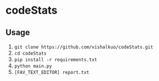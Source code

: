 # codeStats

## Usage
1. ```git clone https://github.com/vishalkuo/codeStats.git```
2. ```cd codeStats```
3. ```pip install -r requirements.txt```
4. ```python main.py```
5. ```[FAV_TEXT_EDITOR] report.txt```
